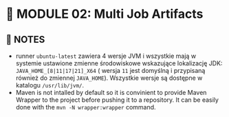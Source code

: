 # 🧪 MODULE 02: Multi Job Artifacts

## 📝 NOTES
- runner `ubuntu-latest` zawiera 4 wersje JVM i wszystkie mają w systemie ustawione zmienne środowiskowe wskazujące lokalizację JDK: `JAVA_HOME_[8|11|17|21]_X64` ( wersja `11` jest domyślną i przypisaną również do zmiennej `JAVA_HOME`). Wszystkie wersje są dostępne w katalogu `/usr/lib/jvm/`.
- Maven is not intalled by default so it is convinient to provide Maven Wrapper to the project before pushing it to a repository. It can be easily done with the `mvn -N wrapper:wrapper` command.

